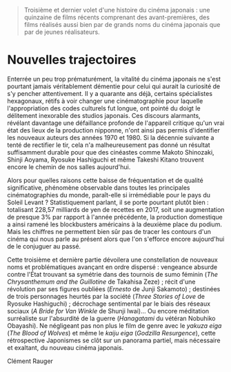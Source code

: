 > Troisième et dernier volet d'une histoire du cinéma japonais : une quinzaine de films récents comprenant des avant-premières, des films réalisés aussi bien par de grands noms du cinéma japonais que par de jeunes réalisateurs.

# Nouvelles trajectoires

Enterrée un peu trop prématurément, la vitalité du cinéma japonais ne s'est pourtant jamais véritablement démentie pour celui qui aurait la curiosité de s'y pencher attentivement. Il y a quarante ans déjà, certains spécialistes hexagonaux, rétifs à voir changer une cinématographie pour laquelle l'appropriation des codes culturels fut longue, ont pointé du doigt le délitement inexorable des studios japonais. Ces discours alarmants, révélant davantage une défaillance profonde de l'appareil critique qu'un vrai état des lieux de la production nipponne, n'ont ainsi pas permis d'identifier les nouveaux auteurs des années 1970 et 1980. Si la décennie suivante a tenté de rectifier le tir, cela n'a malheureusement pas donné un résultat suffisamment durable pour que des cinéastes comme Makoto Shinozaki, Shinji Aoyama, Ryosuke Hashiguchi et même Takeshi Kitano trouvent encore le chemin de nos salles aujourd'hui.

Alors pour quelles raisons cette baisse de fréquentation et de qualité significative, phénomène observable dans toutes les principales cinématographies du monde, paraît-elle si irrémédiable pour le pays du Soleil Levant ? Statistiquement parlant, il se porte pourtant plutôt bien : totalisant 228,57 milliards de yen de recettes en 2017, soit une augmentation de presque 3% par rapport à l'année précédente, la production domestique a ainsi ramené les blockbusters américains à la deuxième place du podium. Mais les chiffres ne permettent bien sûr pas de tracer les contours d'un cinéma qui nous parle au présent alors que l'on s'efforce encore aujourd'hui de le conjuguer au passé.

Cette troisième et dernière partie dévoilera une constellation de nouveaux noms et problématiques avançant en ordre dispersé : vengeance absurde contre l'État trouvant sa symétrie dans des tournois de sumo féminin (_The Chrysanthemum and the Guillotine_ de Takahisa Zeze) ; récit d'une révolution par ses figures oubliées (_Ernesto_ de Junji Sakamoto) ; destinées de trois personnages heurtés par la société (_Three Stories of Love_ de Ryosuke Hashiguchi) ; décrochage sentimental par le biais des réseaux sociaux (_A Bride for Van Winkle_ de Shunji Iwai)... Ou encore méditation surréaliste sur l'absurdité de la guerre (_Hanagatami_ du vétéran Nobuhiko Obayashi). Ne négligeant pas non plus le film de genre avec le _yakuza eiga_ (_The Blood of Wolves_) et même le _kaiju eiga_ (_Godzilla Resurgence_), cette rétrospective Japonismes se clôt sur un panorama partiel, mais nécessaire et exaltant, du nouveau cinéma japonais.

Clément Rauger

